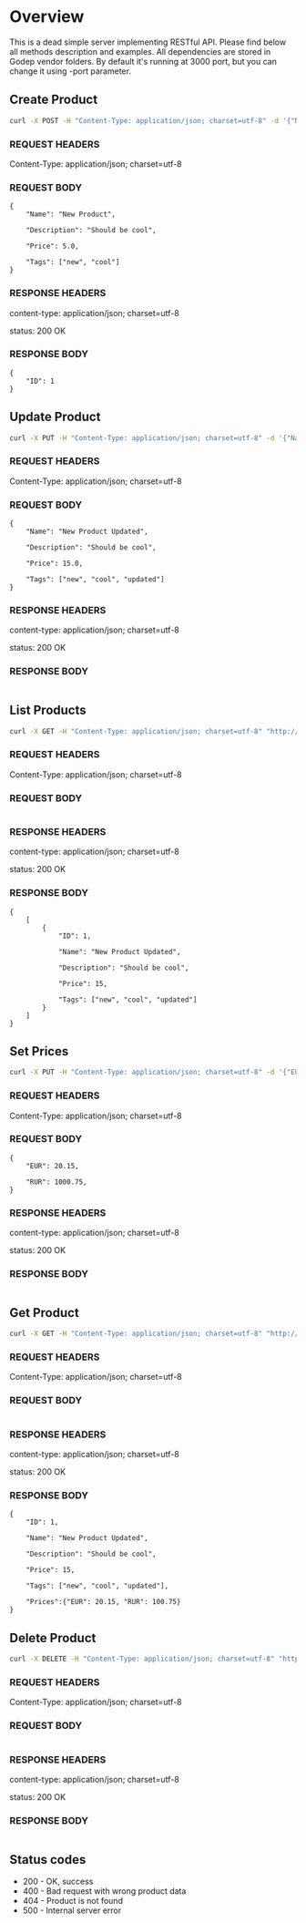 # Overview

This is a dead simple server implementing RESTful API.
Please find below all methods description and examples.
All dependencies are stored in Godep vendor folders.
By default it's running at 3000 port, but you can change it using -port parameter.   

## Create Product

```sh
curl -X POST -H "Content-Type: application/json; charset=utf-8" -d '{"Name":"New Product", "Description": "Should be cool", "Price": 5.0, "Tags":["new", "cool"]}' "http://localhost:3000/products"
```

### REQUEST HEADERS

Content-Type: application/json; charset=utf-8

### REQUEST BODY
```
{
	"Name": "New Product", 

	"Description": "Should be cool", 

	"Price": 5.0, 

	"Tags": ["new", "cool"]
}
```

### RESPONSE HEADERS

content-type: application/json; charset=utf-8

status: 200 OK

### RESPONSE BODY
```
{
	"ID": 1
}
```

## Update Product

```sh
curl -X PUT -H "Content-Type: application/json; charset=utf-8" -d '{"Name":"New Product Updated", "Description": "Should be cool", "Price": 15.0, "Tags":["new", "cool", "updated"]}' "http://localhost:3000/products/1"
```

### REQUEST HEADERS

Content-Type: application/json; charset=utf-8

### REQUEST BODY
```
{
	"Name": "New Product Updated", 

	"Description": "Should be cool", 

	"Price": 15.0, 

	"Tags": ["new", "cool", "updated"]
}
```

### RESPONSE HEADERS

content-type: application/json; charset=utf-8

status: 200 OK

### RESPONSE BODY
```
```

## List Products

```sh
curl -X GET -H "Content-Type: application/json; charset=utf-8" "http://localhost:3000/products"
```

### REQUEST HEADERS

Content-Type: application/json; charset=utf-8

### REQUEST BODY
```
```

### RESPONSE HEADERS

content-type: application/json; charset=utf-8

status: 200 OK

### RESPONSE BODY
```
{
	[
		{
			"ID": 1,

			"Name": "New Product Updated",

			"Description": "Should be cool",

			"Price": 15, 

			"Tags": ["new", "cool", "updated"]
		}
	]
}
```

## Set Prices

```sh
curl -X PUT -H "Content-Type: application/json; charset=utf-8" -d '{"EUR": 20.15, "RUR":100.75}' "http://localhost:3000/products/1/prices"
```

### REQUEST HEADERS

Content-Type: application/json; charset=utf-8

### REQUEST BODY
```
{
	"EUR": 20.15, 

	"RUR": 1000.75, 
}
```

### RESPONSE HEADERS

content-type: application/json; charset=utf-8

status: 200 OK

### RESPONSE BODY
```
```

## Get Product

```sh
curl -X GET -H "Content-Type: application/json; charset=utf-8" "http://localhost:3000/products/1"
```

### REQUEST HEADERS

Content-Type: application/json; charset=utf-8

### REQUEST BODY
```
```

### RESPONSE HEADERS

content-type: application/json; charset=utf-8

status: 200 OK

### RESPONSE BODY
```
{
	"ID": 1,

	"Name": "New Product Updated",

	"Description": "Should be cool",

	"Price": 15, 

	"Tags": ["new", "cool", "updated"],

	"Prices":{"EUR": 20.15, "RUR": 100.75}
}
```

## Delete Product

```sh
curl -X DELETE -H "Content-Type: application/json; charset=utf-8" "http://localhost:3000/products/1"
```

### REQUEST HEADERS

Content-Type: application/json; charset=utf-8

### REQUEST BODY
```
```

### RESPONSE HEADERS

content-type: application/json; charset=utf-8

status: 200 OK

### RESPONSE BODY
```
```

## Status codes
* 200 - OK, success
* 400 - Bad request with wrong product data
* 404 - Product is not found
* 500 - Internal server error
